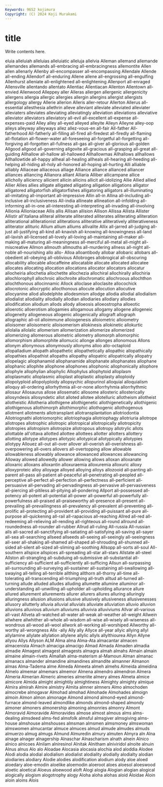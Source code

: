 ```yaml
---
Keywords: 9652 kojimura
Copyright: (C) 2024 Koji Murakami
---
```


# title

Write contents here.



eluia alleluiah alleluias alleluiatic alleluja allelvia
Alleman allemand allemande allemandes allemands all-embracing all-embracingness allemontite Allen allen
allenarly Allenby all-encompasser all-encompassing Allendale Allende all-ending Allendorf all-enduring Allene
allene all-engrossing all-engulfing Allenhurst alleniate all-enlightened all-enlightening Allenport all-enraged Allensville
allentando allentato Allentiac Allentiacan Allenton Allentown all-envied Allenwood Alleppey aller
Alleras allergen allergenic allergenicity allergens allergia allergic allergies allergin allergins
allergist allergists allergology allergy Allerie allerion Alleris aller-retour Allerton Allerus
all-essential allesthesia allethrin alleve alleviant alleviate alleviated alleviater alleviaters alleviates
alleviating alleviatingly alleviation alleviations alleviative alleviator alleviators alleviatory all-evil all-excellent
all-expense all-expenses-paid Alley alley all-eyed alleyed alleyite Alleyn Alleyne alley-oop
alleys alleyway alleyways allez allez-vous-en all-fair All-father All-fatherhood All-fatherly all-filling
all-fired all-firedest all-firedly all-flaming all-flotation all-flower-water all-foreseeing all-forgetful all-forgetting all-forgiving
all-forgotten all-fullness all-gas all-giver all-glorious all-golden Allgood allgood all-governing allgovite
all-gracious all-grasping all-great all-guiding Allhallow all-hallow all-hallowed Allhallowmas Allhallows allhallows
Allhallowtide all-happy allheal all-healing allheals all-hearing all-heeding all-helping all-hiding all-holy
all-honored all-hoping all-hurting Alli alliable alliably Alliaceae alliaceous alliage Alliance
alliance allianced alliancer alliances alliancing Allianora alliant Alliaria Alliber allicampane
allice allicholly alliciency allicient allicin allicins allicit all-idolizing Allie Allied
allied Allier Allies allies alligate alligated alligating alligation alligations alligator
alligatored alligatorfish alligatorfishes alligatoring alligators all-illuminating all-imitating all-important all-impressive Allin
all-in Allina all-including all-inclusive all-inclusiveness All-india allineate allineation all-infolding all-informing
all-in-one all-interesting all-interpreting all-invading all-involving Allionia Allioniaceae Allis allis Allisan
allision Allison Allissa Allista Allister Allistir all'italiana alliteral alliterate alliterated
alliterates alliterating alliteration alliterational alliterationist alliterations alliterative alliteratively alliterativeness alliterator
allituric Allium allium alliums allivalite Allix all-jarred all-judging all-just all-justifying
all-kind all-knavish all-knowing all-knowingness all-land all-lavish all-licensed all-lovely all-loving all-maintaining
all-maker all-making all-maturing all-meaningness all-merciful all-metal all-might all-miscreative Allmon allmouth
allmouths all-murdering allness all-night all-noble all-nourishing allo allo- Alloa alloantibody
allobar allobaric allobars all-obedient all-obeying all-oblivious Allobroges allobrogical all-obscuring allocability
allocable allocaffeine allocatable allocate allocated allocatee allocates allocating allocation allocations
allocator allocators allocatur allocheiria allochetia allochetite allochezia allochiral allochirally allochiria
allochlorophyll allochroic allochroite allochromatic allochroous allochthon allochthonous allocinnamic Allock alloclase
alloclasite allocochick allocrotonic allocryptic allocthonous allocute allocution allocutive allocyanine allod
allodelphite allodesmism allodge allodia allodial allodialism allodialist allodiality allodially allodian
allodiaries allodiary allodies allodification allodium allods allody alloeosis alloeostropha alloeotic
alloerotic alloerotism allogamies allogamous allogamy allogene allogeneic allogeneity allogeneous allogenic
allogenically allograft allograph allographic all-oil alloimmune alloiogenesis alloiometric alloiometry alloisomer
alloisomeric alloisomerism allokinesis allokinetic allokurtic allolalia allolalic allomerism allomerization allomerize
allomerized allomerizing allomerous allometric allometry allomorph allomorphic allomorphism allomorphite allomucic
allonge allonges allonomous Allons allonym allonymous allonymously allonyms alloo allo-octaploid
allopalladium allopath allopathetic allopathetically allopathic allopathically allopathies allopathist allopaths allopathy
allopatric allopatrically allopatry allopelagic allophanamid allophanamide allophanate allophanates allophane allophanic
allophite allophone allophones allophonic allophonically allophore allophyle allophylian allophylic Allophylus
allophytoid alloplasm alloplasmatic alloplasmic alloplast alloplastic alloplasty alloploidy allopolyploid allopolyploidy
allopsychic allopurinol alloquial alloquialism alloquy all-ordering allorhythmia all-or-none allorrhyhmia allorrhythmic
allosaur Allosaurus allose allosematic allosome allosteric allosterically allosyndesis allosyndetic allot
alloted allotee allotelluric allotheism allotheist allotheistic Allotheria allothigene allothigenetic allothigenetically
allothigenic allothigenous allothimorph allothimorphic allothogenic allothogenous allotment allotments allotransplant allotransplantation
allotriodontia Allotriognathi allotriomorphic allotriophagia allotriophagy allotriuria allotrope allotropes allotrophic allotropic
allotropical allotropically allotropicity allotropies allotropism allotropize allotropous allotropy allotrylic allots
allottable all'ottava allotted allottee allottees allotter allotters allottery allotting allotype
allotypes allotypic allotypical allotypically allotypies allotypy Allouez all-out all-over allover
all-overish all-overishness all-overpowering all-overs allovers all-overtopping allow allowable allowableness allowably
allowance allowanced allowances allowancing Alloway allowed allowedly allower allowing allows
alloxan alloxanate alloxanic alloxans alloxantin alloxuraemia alloxuremia alloxuric alloxy alloxyproteic
alloy alloyage alloyed alloying alloys allozooid all-panting all-parent all-pass all-patient
all-peaceful all-penetrating all-peopled all-perceptive all-perfect all-perfection all-perfectness all-perficient all-persuasive all-pervading
all-pervadingness all-pervasive all-pervasiveness all-piercing all-pitiless all-pitying all-pondering Allport all-possessed all-potency
all-potent all-potential all-power all-powerful all-powerfully all-powerfulness all-praised all-praiseworthy all-presence all-present
all-prevailing all-prevailingness all-prevalency all-prevalent all-preventing all-prolific all-protecting all-provident all-providing all-puissant
all-pure all-purpose all-quickening all-rail all-rapacious all-reaching Allred all-red all-redeeming all-relieving
all-rending all-righteous all-round allround all-roundedness all-rounder all-rubber Allrud all-ruling All-russia
All-russian alls all-sacred all-sanctifying all-satiating all-satisfying all-saving all-sayer all-sea all-searching
allseed allseeds all-seeing all-seeingly all-seeingness all-seer all-shaking all-shamed all-shaped all-shrouding
all-shunned all-sided all-silent all-sized all-sliming all-soothing Allsopp all-sorts all-soul All-southern
allspice allspices all-spreading all-star all-stars Allstate all-steel Allston all-strangling all-subduing
all-submissive all-substantial all-sufficiency all-sufficient all-sufficiently all-sufficing Allsun all-surpassing all-surrounding all-surveying
all-sustainer all-sustaining all-swallowing all-swaying all-telling all-terrible allthing allthorn all-thorny all-time
all-tolerating all-transcending all-triumphing all-truth alltud all-turned all-turning allude alluded alludes
alluding allumette allumine alluminor all-understanding all-unwilling all-upholder all-upholding allurance allure
allured allurement allurements allurer allurers allures alluring alluringly alluringness allusion
allusions allusive allusively allusiveness allusivenesses allusory allutterly alluvia alluvial alluvials
alluviate alluviation alluvio alluvion alluvions alluvious alluvium alluviums alluvivia alluviviums
Allvar all-various all-vast Allveta all-watched all-water all-weak all-weather all-weight Allwein
allwhere allwhither all-whole all-wisdom all-wise all-wisely all-wiseness all-wondrous all-wood all-wool
allwork all-working all-worshiped Allworthy all-worthy all-wrongness Allx -ally Ally ally
Allyce all-year allyic allying allyl allylamine allylate allylation allylene allylic
allyls allylthiourea Allyn Allyne allyou Allys Allyson ALM Alma alma
Alma-Ata almacantar almacen almacenista Almach almaciga almacigo Almad Almada Almaden
almadia almadie Almagest almagest almagests almagra almah almahs Almain almain
almaine almain-rivets Almallah alma-materism al-Mamoun Alman almanac almanacs almander almandine
almandines almandite almanner Almanon almas Alma-Tadema alme Almeda Almeeta almeh
almehs Almeida almeidina Almelo almemar almemars almemor Almena almendro almendron
Almera Almeria Almerian Almeric almeries almeriite almery almes Almeta almice
almicore Almida almight almightily almightiness Almighty almighty almique Almira almirah
Almire almistry Almita almner almners Almo almochoden almocrebe almogavar Almohad
almohad Almohade Almohades almoign almoin Almon almon almonage Almond almond
almond-eyed almond-furnace almond-leaved almondlike almonds almond-shaped almondy almoner almoners almonership
almoning almonries almonry Almont Almoravid Almoravide Almoravides almose almost almous
alms alms-dealing almsdeed alms-fed almsfolk almsful almsgiver almsgiving alms-house almshouse
almshouses almsman almsmen almsmoney almswoman almswomen almucantar almuce almuces almud
almude almudes almuds almuerzo almug almugs Almund Almuredin almury almuten
Almyra aln Alna alnage alnager alnagership Alnaschar Alnascharism alnath alnein
Alnico alnico alnicoes Alnilam alniresinol Alnitak Alnitham alniviridol alnoite alnuin
Alnus alnus Alo alo Aloadae Alocasia alocasia alochia alod aloddia
Alodee Alodi alodia alodial alodialism alodialist alodiality alodially alodialty alodian
alodiaries alodiary Alodie alodies alodification alodium alody aloe aloed aloedary
aloe-emodin aloelike aloemodin aloeroot aloes aloesol aloeswood aloetic aloetical Aloeus
aloewood aloft Alogi alogia Alogian alogian alogical alogically alogism alogotrophy
alogy Aloha aloha alohas aloid Aloidae Aloin aloin aloins Alois
